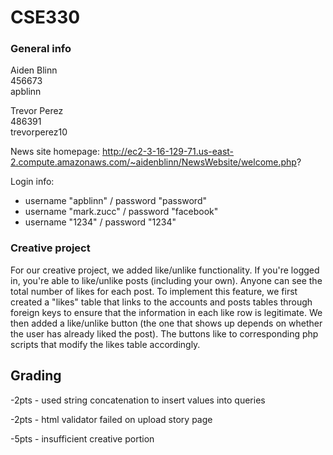 # CSE330
  
### General info  
Aiden Blinn  
456673  
apblinn  

Trevor Perez  
486391  
trevorperez10  
  
News site homepage: http://ec2-3-16-129-71.us-east-2.compute.amazonaws.com/~aidenblinn/NewsWebsite/welcome.php?  
  
Login info:
- username "apblinn" / password "password"
- username "mark.zucc" / password "facebook"
- username "1234" / password "1234"
  
### Creative project  
For our creative project, we added like/unlike functionality. If you're logged in, you're able to like/unlike posts (including your own). Anyone can see the total number of likes for each post. To implement this feature, we first created a "likes" table that links to the accounts and posts tables through foreign keys to ensure that the information in each like row is legitimate. We then added a like/unlike button (the one that shows up depends on whether the user has already liked the post). The buttons like to corresponding php scripts that modify the likes table accordingly.

## Grading
-2pts - used string concatenation to insert values into queries

-2pts - html validator failed on upload story page

-5pts - insufficient creative portion
